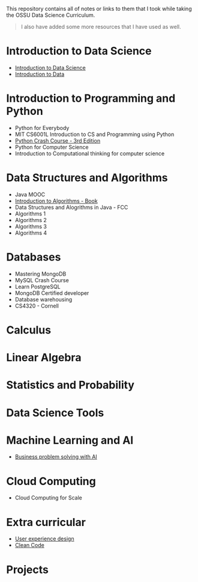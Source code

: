 This repository contains all of notes or links to them that I took while taking the OSSU Data Science Curriculum.

> I also have added some more resources that I have used as well.

# Introduction to Data Science

- [Introduction to Data Science](https://syedumaircodes.craft.me/2JODdhyoEd0jtL)
- [Introduction to Data](https://syedumaircodes.craft.me/0aG2Gn5eTXsPmX)

# Introduction to Programming and Python

- Python for Everybody
- MIT CS6001L Introduction to CS and Programming using Python
- [Python Crash Course - 3rd Edition](https://syedumaircodes.craft.me/0TmKEQW2HspeWp)
- Python for Computer Science
- Introduction to Computational thinking for computer science

# Data Structures and Algorithms

- Java MOOC
- [Introduction to Algorithms - Book](./notes/Introduction-to-algorithms/Chapter-1.md)
- Data Structures and Alogrithms in Java - FCC
- Algorithms 1
- Algorithms 2
- Algorithms 3
- Algorithms 4

# Databases

- Mastering MongoDB
- MySQL Crash Course
- Learn PostgreSQL
- MongoDB Certified developer
- Database warehousing
- CS4320 - Cornell

# Calculus

# Linear Algebra

# Statistics and Probability

# Data Science Tools

# Machine Learning and AI

- [Business problem solving with AI](/notes/Business-problem-solving-ai/01-Data-hierarchy.md)

# Cloud Computing

- Cloud Computing for Scale

# Extra curricular

- [User experience design](https://syedumaircodes.craft.me/7WyZp7DmJ6NOwT)
- [Clean Code](./notes/Clean-code/Chapter-1.md)

# Projects
